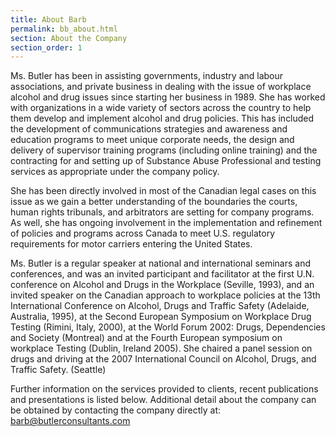 ```yaml
---
title: About Barb
permalink: bb_about.html
section: About the Company
section_order: 1
---
```


Ms. Butler has been in assisting governments, industry and labour associations, and private business in dealing with the issue of workplace alcohol and drug issues since starting her business in 1989. She has worked with organizations in a wide variety of sectors across the country to help them develop and implement alcohol and drug policies. This has included the development of communications strategies and awareness and education programs to meet unique corporate needs, the design and delivery of supervisor training programs (including online training) and the contracting for and setting up of Substance Abuse Professional and testing services as appropriate under the company policy.

She has been directly involved in most of the Canadian legal cases on this issue as we gain a better understanding of the boundaries the courts, human rights tribunals, and arbitrators are setting for company programs. As well, she has ongoing involvement in the implementation and refinement of policies and programs across Canada to meet U.S. regulatory requirements for motor carriers entering the United States.

Ms. Butler is a regular speaker at national and international seminars and conferences, and was an invited participant and facilitator at the first U.N. conference on Alcohol and Drugs in the Workplace (Seville, 1993), and an invited speaker on the Canadian approach to workplace policies at the 13th International Conference on Alcohol, Drugs and Traffic Safety (Adelaide, Australia, 1995), at the Second European Symposium on Workplace Drug Testing (Rimini, Italy, 2000), at the World Forum 2002: Drugs, Dependencies and Society (Montreal) and at the Fourth European symposium on workplace Testing (Dublin, Ireland 2005). She chaired a panel session on drugs and driving at the 2007 International Council on Alcohol, Drugs, and Traffic Safety. (Seattle)

Further information on the services provided to clients, recent publications and presentations is listed below. Additional detail about the company can be obtained by contacting the company directly at: <a href="mailto:barb@butlerconsultants.com">barb@butlerconsultants.com</a>
